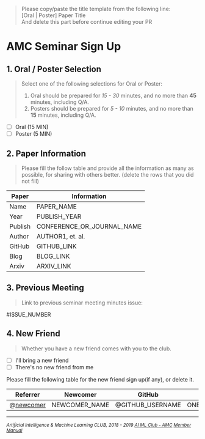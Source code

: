 > Please copy/paste the title template from the following line:  
> [Oral | Poster] Paper Title  
> And delete this part before continue editing your PR

# AMC Seminar Sign Up

## 1. Oral / Poster Selection

> Select one of the following selections for Oral or Poster:
>
> 1. Oral should be prepared for _15 - 30_ minutes, and no more than **45** minutes, including Q/A.
> 1. Posters should be prepared for _5 - 10_ minutes, and no more than **15** minutes, including Q/A.

- [ ] Oral (15 MIN)
- [ ] Poster (5 MIN)

## 2. Paper Information

> Please fill the follow table and provide all the information as many as possible, for sharing with others better. (delete the rows that you did not fill)

| Paper | Information |
| --- | --- |
| Name | PAPER_NAME |
| Year | PUBLISH_YEAR |
| Publish | CONFERENCE_OR_JOURNAL_NAME |
| Author | AUTHOR1, et. al. |
| GitHub | GITHUB_LINK |
| Blog | BLOG_LINK |
| Arxiv | ARXIV_LINK |

## 3. Previous Meeting

> Link to previous seminar meeting minutes issue:

#ISSUE_NUMBER

## 4. New Friend

> Whether you have a new friend comes with you to the club.

- [ ] I'll bring a new friend
- [ ] There's no new friend from me

Please fill the following table for the new friend sign up(if any), or delete it.

| Referrer | Newcomer | GitHub | Bio |
| -------- | -------- | ------ | --- |
| @[newcomer](https://github.com/newcomer) | NEWCOMER_NAME | @GITHUB_USERNAME | ONE_SENTENCE_BIOGRAPHY |

----------------
<sub>
<i>

Artificial Intelligence & Machine Learning CLUB, 2018 - 2019 <a href="https://ai-ml.club">AI ML Club - AMC</a> <a href="https://github.com/BUPT/ai-ml.club/wiki/Member-Manual">Member Manual</a>

</i>
</sub>